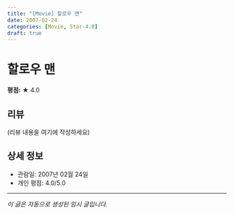 ```yaml
---
title: "[Movie] 할로우 맨"
date: 2007-02-24
categories: [Movie, Star-4.0]
draft: true
---
```


# 할로우 맨

**평점:** ★ 4.0

## 리뷰

(리뷰 내용을 여기에 작성하세요)

## 상세 정보

- 관람일: 2007년 02월 24일
- 개인 평점: 4.0/5.0

---

*이 글은 자동으로 생성된 임시 글입니다.*
